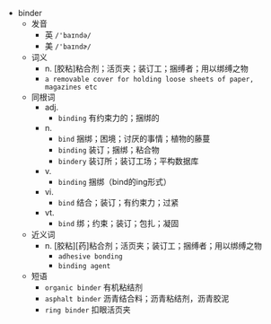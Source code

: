 - binder
  - 发音
    - 英 `/'baɪndə/`
    - 美 `/'baɪndɚ/`
  - 词义
    - n. [胶粘]粘合剂；活页夹；装订工；捆缚者；用以绑缚之物
    - `a removable cover for holding loose sheets of paper, magazines etc`
  - 同根词
    - adj.
      - `binding` 有约束力的；捆绑的
    - n.
      - `bind` 捆绑；困境；讨厌的事情；植物的藤蔓
      - `binding` 装订；捆绑；粘合物
      - `bindery` 装订所；装订工场；平构数据库
    - v.
      - `binding` 捆绑（bind的ing形式）
    - vi.
      - `bind` 结合；装订；有约束力；过紧
    - vt.
      - `bind` 绑；约束；装订；包扎；凝固
  - 近义词
    - n. [胶粘][药]粘合剂；活页夹；装订工；捆缚者；用以绑缚之物
      - `adhesive bonding`
      - `binding agent`
  - 短语
    - `organic binder` 有机粘结剂 
    - `asphalt binder` 沥青结合料；沥青粘结剂，沥青胶泥 
    - `ring binder` 扣眼活页夹 
